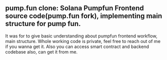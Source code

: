 ## pump.fun clone: Solana Pumpfun Frontend source code(pump.fun fork), implementing main structure for pump fun.

It was for to give basic understanding about pumpfun frontend workflow, main structure.
Whole working code is private, feel free to reach out of me if you wanna get it.
Also you can access smart contract and backend codebase also, can get it from me.

